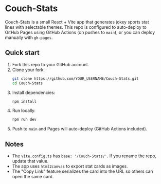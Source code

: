 # Couch-Stats

Couch-Stats is a small React + Vite app that generates jokey sports stat lines with selectable themes.
This repo is configured to auto-deploy to GitHub Pages using GitHub Actions (on pushes to `main`), or you can deploy manually with `gh-pages`.

## Quick start

1. Fork this repo to your GitHub account.
2. Clone your fork:
   ```bash
   git clone https://github.com/YOUR_USERNAME/Couch-Stats.git
   cd Couch-Stats
   ```
3. Install dependencies:
   ```bash
   npm install
   ```
4. Run locally:
   ```bash
   npm run dev
   ```
5. Push to `main` and Pages will auto-deploy (GitHub Actions included).

## Notes
- The `vite.config.ts` has `base: '/Couch-Stats/'`. If you rename the repo, update that value.
- The app uses `html2canvas` to export stat cards as images.
- The "Copy Link" feature serializes the card into the URL so others can open the same card.

